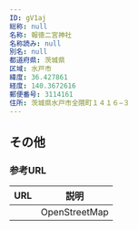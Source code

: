 ```yaml
---
ID: gV1aj
総称: null
名称: 報徳二宮神社
名称読み: null
別名: null
都道府県: 茨城県
区域: 水戸市
緯度: 36.427861
経度: 140.3672616
郵便番号: 3114161
住所: 茨城県水戸市全隈町１４１６−３
---
```


## その他

### 参考URL

| URL | 説明          |
| --- | ------------- |
|     | OpenStreetMap |
